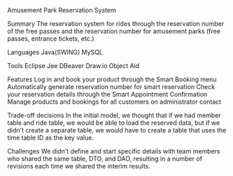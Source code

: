 Amusement Park Reservation System

Summary
The reservation system for rides through the reservation number of the free passes and the reservation number for amusement parks (free passes, entrance tickets, etc.)

Languages
Java(SWING)
MySQL

Tools
Eclipse Jee 
DBeaver
Draw.io
Object Aid

Features
Log in and book your product through the Smart Booking menu
Automatically generate reservation number for smart reservation
Check your reservation details through the Smart Appointment Confirmation
Manage products and bookings for all customers on administrator contact

Trade-off decisions
In the initial model, we thought that if we had member table and ride table, we would be able to load the reserved data, but if we didn't create a separate table, we would have to create a table that uses the time table ID as the key value.

Challenges
We didn't define and start specific details with team members who shared the same table, DTO, and DAO, resulting in a number of revisions each time we shared the interim results.
